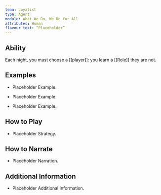 ```yaml
---
team: Loyalist
type: Agent
module: What We Do, We Do for All
attributes: Human
flavour text: “Placeholder”
---
```

## Ability
Each night, you must choose a [[player]]: you learn a [[Role]] they are not.

## Examples
- Placeholder Example.

- Placeholder Example.

- Placeholder Example.

## How to Play
- Placeholder Strategy.

## How to Narrate
- Placeholder Narration.

## Additional Information
- Placeholder Additional Information.